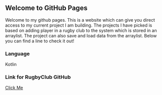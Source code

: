 ## Welcome to GitHub Pages
Welcome to my github pages. This is a website which can give you direct access to my current project I am building. The projects I have picked is based on 
adding player in a rugby club to the system which is stored in an arraylist. The project can also save and load data from the arraylist. Below you can find a line to
check it out!

### Language
Kotlin

### Link for RugbyClub GitHub
<a href="https://github.com/LiamCrowe2502/RugbyClubV2">Click Me</a>
